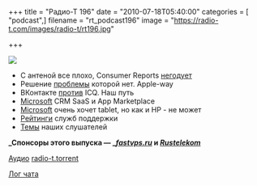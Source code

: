 +++
title = "Радио-Т 196"
date = "2010-07-18T05:40:00"
categories = [ "podcast",]
filename = "rt_podcast196"
image = "https://radio-t.com/images/radio-t/rt196.jpg"

+++

![](https://radio-t.com/images/radio-t/rt196.jpg)

- С антеной все плохо, Consumer Reports [негодует](http://mashable.com/2010/07/12/iphone-4-consumer-reports/)
- Решение [проблемы](http://techcrunch.com/2010/07/16/antennagate-complaints-returns-and-call-drops-are-all-extremely-low/) которой нет. Apple-way
- ВКонтакте [против](http://www.gzt.ru/topnews/hitech/-vkontakte-gotov-konkurirovatj-s-icq-/315023.html) ICQ. Наш путь
- [Microsoft](http://www.readwriteweb.com/enterprise/2010/07/echoing-salesforcecom-microsof.php) CRM SaaS и App Marketplace
- [Microsoft](http://www.crunchgear.com/2010/07/12/steve-ballmer-says-microsoft-is-hardcore-about-tablet-computers/) очень хочет tablet, но как и HP - не может
- [Рейтинги](http://www.switched.com/2010/07/15/laptop-grades-tech-support-of-leading-brands-confirms-our-suspi/) служб поддержки
- [Темы](http://radio-t.com/temi_dlja_vipuskov/temy-dlya-196/) наших слушателей

**_Спонсоры этого выпуска — _[_fastvps.ru_](http://fastvps.ru/) и [_Rustelekom_](http://robobill.net/)**

[Аудио](http://archive.rucast.net/radio-t/media/rt_podcast196.mp3)
[radio-t.torrent](http://www.radio-t.com/torrents/rt_podcast196.mp3.torrent)

[Лог чата](http://chat.radio-t.com/logs/radio-t-196.html)
<audio src="http://archive.rucast.net/radio-t/media/rt_podcast196.mp3" preload="none"></audio>
